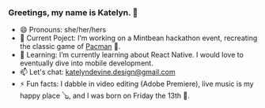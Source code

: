 ### Greetings, my name is Katelyn. 👋

<!--
**katelyndevine/katelyndevine** is a ✨ _special_ ✨ repository because its `README.md` (this file) appears on your GitHub profile.
-->
- 😄 Pronouns: she/her/hers
- 🔭 Current Poject: I’m working on a Mintbean hackathon event, recreating the classic game of [Pacman](https://github.com/katelyndevine/pacman) 👾.
- 🌱 Learning: I’m currently learning about React Native. I would love to eventually dive into mobile development. 
- 📫 Let's chat: katelyndevine.design@gmail.com
- ⚡ Fun facts: I dabble in video editing (Adobe Premiere), live music is my happy place 🪕, and I was born on Friday the 13th 👻. 

